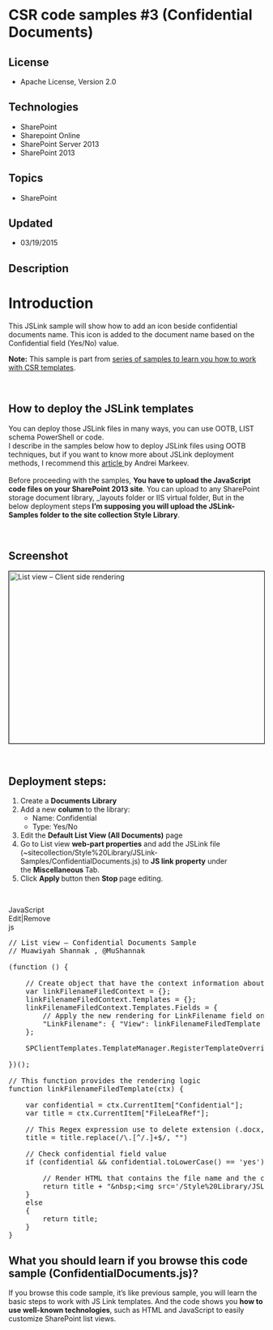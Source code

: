# CSR code samples #3 (Confidential Documents)
## License
- Apache License, Version 2.0
## Technologies
- SharePoint
- Sharepoint Online
- SharePoint Server 2013
- SharePoint 2013
## Topics
- SharePoint
## Updated
- 03/19/2015
## Description

<h1>Introduction</h1>
<p>This JSLink sample will show how to add an icon beside confidential documents name. This icon is added to the document name based on the Confidential field&nbsp;(Yes/No) value.</p>
<p><strong>Note:</strong>&nbsp;This sample is part from&nbsp;<a href="http://code.msdn.microsoft.com/office/Client-side-rendering-JS-2ed3538a">series of samples to learn you how to work with CSR templates</a>.</p>
<p>&nbsp;</p>
<h2>How to deploy the JSLink templates</h2>
<p>You can deploy those JSLink files in many ways, you can use OOTB, LIST schema PowerShell or code.&nbsp;&nbsp;<br>
I describe in the samples&nbsp;below how to deploy JSLink files using OOTB techniques, but if you want to know more about JSLink deployment methods, I recommend this&nbsp;<a class="title" title="SharePoint 2013 Client Side Rendering: List Views" href="http://www.codeproject.com/Articles/620110/SharePoint-Client-Side-Rendering-List-Views" target="_blank">article&nbsp;</a>by
 Andrei Markeev.&nbsp;<br>
<br>
Before proceeding&nbsp;with the samples,&nbsp;<strong>You have to upload the JavaScript code files on your SharePoint 2013 site</strong>. You can upload to any SharePoint storage document library, _layouts folder or IIS virtual folder, But in the below deployment
 steps<strong>&nbsp;I&rsquo;m supposing you will upload the JSLink-Samples folder to the site collection Style Library</strong>.</p>
<p>&nbsp;</p>
<h2>Screenshot</h2>
<p><img id="109735" src="109735-list%20view%20%e2%80%93%20client%20side%20rendering.png" alt="List view – Client side rendering" width="596" height="339" style="border:1px solid black"></p>
<p>&nbsp;</p>
<h2>Deployment steps:</h2>
<div></div>
<ol>
<li>Create a&nbsp;<strong>Documents Library</strong> </li><li>Add a new&nbsp;<strong>column&nbsp;</strong>to the library:&nbsp;<br>
<ul>
<li>Name: Confidential </li><li>Type: Yes/No </li></ul>
</li><li>Edit the&nbsp;<strong>Default List View (All Documents)</strong>&nbsp;page </li><li>Go to List view&nbsp;<strong>web-part properties</strong>&nbsp;and add the JSLink file (~sitecollection/Style%20Library/JSLink-Samples/ConfidentialDocuments.js) to&nbsp;<strong>JS link property</strong>&nbsp;under the&nbsp;<strong>Miscellaneous&nbsp;</strong>Tab.
</li><li>Click&nbsp;<strong>Apply&nbsp;</strong>button then&nbsp;<strong>Stop&nbsp;</strong>page editing.
</li></ol>
<p>&nbsp;</p>
<div class="scriptcode">
<div class="pluginEditHolder" pluginCommand="mceScriptCode">
<div class="title"><span>JavaScript</span></div>
<div class="pluginLinkHolder"><span class="pluginEditHolderLink">Edit</span>|<span class="pluginRemoveHolderLink">Remove</span></div>
<span class="hidden">js</span>

<div class="preview">
<pre class="js"><span class="js__sl_comment">//&nbsp;List&nbsp;view&nbsp;&ndash;&nbsp;Confidential&nbsp;Documents&nbsp;Sample</span>&nbsp;
<span class="js__sl_comment">//&nbsp;Muawiyah&nbsp;Shannak&nbsp;,&nbsp;@MuShannak</span>&nbsp;
&nbsp;
(<span class="js__operator">function</span>&nbsp;()&nbsp;<span class="js__brace">{</span>&nbsp;
&nbsp;
&nbsp;&nbsp;&nbsp;&nbsp;<span class="js__sl_comment">//&nbsp;Create&nbsp;object&nbsp;that&nbsp;have&nbsp;the&nbsp;context&nbsp;information&nbsp;about&nbsp;the&nbsp;field&nbsp;that&nbsp;we&nbsp;want&nbsp;to&nbsp;change&nbsp;it's&nbsp;output&nbsp;render&nbsp;</span>&nbsp;
&nbsp;&nbsp;&nbsp;&nbsp;<span class="js__statement">var</span>&nbsp;linkFilenameFiledContext&nbsp;=&nbsp;<span class="js__brace">{</span><span class="js__brace">}</span>;&nbsp;
&nbsp;&nbsp;&nbsp;&nbsp;linkFilenameFiledContext.Templates&nbsp;=&nbsp;<span class="js__brace">{</span><span class="js__brace">}</span>;&nbsp;
&nbsp;&nbsp;&nbsp;&nbsp;linkFilenameFiledContext.Templates.Fields&nbsp;=&nbsp;<span class="js__brace">{</span>&nbsp;
&nbsp;&nbsp;&nbsp;&nbsp;&nbsp;&nbsp;&nbsp;&nbsp;<span class="js__sl_comment">//&nbsp;Apply&nbsp;the&nbsp;new&nbsp;rendering&nbsp;for&nbsp;LinkFilename&nbsp;field&nbsp;on&nbsp;list&nbsp;view</span>&nbsp;
&nbsp;&nbsp;&nbsp;&nbsp;&nbsp;&nbsp;&nbsp;&nbsp;<span class="js__string">&quot;LinkFilename&quot;</span>:&nbsp;<span class="js__brace">{</span>&nbsp;<span class="js__string">&quot;View&quot;</span>:&nbsp;linkFilenameFiledTemplate&nbsp;<span class="js__brace">}</span>&nbsp;
&nbsp;&nbsp;&nbsp;&nbsp;<span class="js__brace">}</span>;&nbsp;
&nbsp;
&nbsp;&nbsp;&nbsp;&nbsp;SPClientTemplates.TemplateManager.RegisterTemplateOverrides(linkFilenameFiledContext);&nbsp;
&nbsp;
<span class="js__brace">}</span>)();&nbsp;
&nbsp;
<span class="js__sl_comment">//&nbsp;This&nbsp;function&nbsp;provides&nbsp;the&nbsp;rendering&nbsp;logic</span>&nbsp;
<span class="js__operator">function</span>&nbsp;linkFilenameFiledTemplate(ctx)&nbsp;<span class="js__brace">{</span>&nbsp;
&nbsp;
&nbsp;&nbsp;&nbsp;&nbsp;<span class="js__statement">var</span>&nbsp;confidential&nbsp;=&nbsp;ctx.CurrentItem[<span class="js__string">&quot;Confidential&quot;</span>];&nbsp;
&nbsp;&nbsp;&nbsp;&nbsp;<span class="js__statement">var</span>&nbsp;title&nbsp;=&nbsp;ctx.CurrentItem[<span class="js__string">&quot;FileLeafRef&quot;</span>];&nbsp;
&nbsp;
&nbsp;&nbsp;&nbsp;&nbsp;<span class="js__sl_comment">//&nbsp;This&nbsp;Regex&nbsp;expression&nbsp;use&nbsp;to&nbsp;delete&nbsp;extension&nbsp;(.docx,&nbsp;.pdf&nbsp;...)&nbsp;form&nbsp;the&nbsp;file&nbsp;name</span>&nbsp;
&nbsp;&nbsp;&nbsp;&nbsp;title&nbsp;=&nbsp;title.replace(<span class="js__reg_exp">/\.[^/</span>.]&#43;$/,&nbsp;<span class="js__string">&quot;&quot;</span>)&nbsp;
&nbsp;
&nbsp;&nbsp;&nbsp;&nbsp;<span class="js__sl_comment">//&nbsp;Check&nbsp;confidential&nbsp;field&nbsp;value</span>&nbsp;
&nbsp;&nbsp;&nbsp;&nbsp;<span class="js__statement">if</span>&nbsp;(confidential&nbsp;&amp;&amp;&nbsp;confidential.toLowerCase()&nbsp;==&nbsp;<span class="js__string">'yes'</span>)&nbsp;<span class="js__brace">{</span>&nbsp;
&nbsp;&nbsp;&nbsp;&nbsp;&nbsp;&nbsp;&nbsp;&nbsp;&nbsp;
&nbsp;&nbsp;&nbsp;&nbsp;&nbsp;&nbsp;&nbsp;&nbsp;<span class="js__sl_comment">//&nbsp;Render&nbsp;HTML&nbsp;that&nbsp;contains&nbsp;the&nbsp;file&nbsp;name&nbsp;and&nbsp;the&nbsp;confidential&nbsp;icon</span>&nbsp;
&nbsp;&nbsp;&nbsp;&nbsp;&nbsp;&nbsp;&nbsp;&nbsp;<span class="js__statement">return</span>&nbsp;title&nbsp;&#43;&nbsp;<span class="js__string">&quot;&amp;nbsp;&lt;img&nbsp;src='/Style%20Library/JSLink-Samples/imgs/Confidential.png'&nbsp;alt='Confidential&nbsp;Document'&nbsp;title='Confidential&nbsp;Document'/&gt;&quot;</span>;&nbsp;
&nbsp;&nbsp;&nbsp;&nbsp;<span class="js__brace">}</span>&nbsp;
&nbsp;&nbsp;&nbsp;&nbsp;<span class="js__statement">else</span>&nbsp;
&nbsp;&nbsp;&nbsp;&nbsp;<span class="js__brace">{</span>&nbsp;
&nbsp;&nbsp;&nbsp;&nbsp;&nbsp;&nbsp;&nbsp;&nbsp;<span class="js__statement">return</span>&nbsp;title;&nbsp;
&nbsp;&nbsp;&nbsp;&nbsp;<span class="js__brace">}</span>&nbsp;
<span class="js__brace">}</span>&nbsp;
</pre>
</div>
</div>
</div>
<h2>What you should learn if you browse this code sample (ConfidentialDocuments.js)?</h2>
<p>If you browse this code sample, it&rsquo;s like previous sample, you will learn the basic steps to work with JS Link templates. And the code shows you&nbsp;<strong>how to use well-known technologies</strong>, such as HTML and JavaScript&nbsp;to easily customize
 SharePoint list views.</p>
